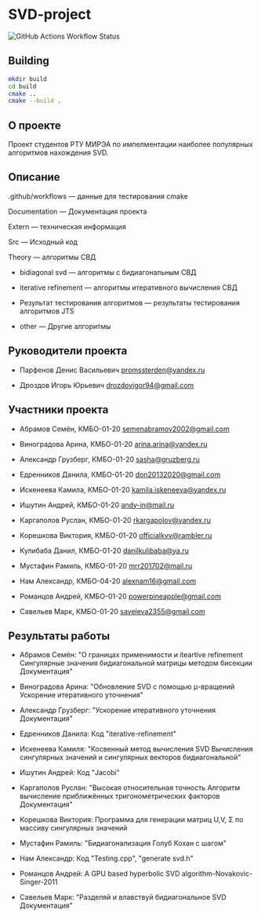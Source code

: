 # SVD-project

![GitHub Actions Workflow Status](https://img.shields.io/github/actions/workflow/status/MathPerv/SVD-project/cmake-multi-platform.yml)

## Building

```sh
mkdir build
cd build
cmake ..
cmake --build .
```

## О проекте

Проект студентов РТУ МИРЭА по импелментации наиболее популярных алгоритмов нахождения SVD.

## Описание

.github/workflows — данные для тестирования cmake

Documentation — Документация проекта

Extern — техническая информация

Src — Исходный код

Theory — алгоритмы СВД

 * bidiagonal svd — алгоритмы с бидиагональным СВД
 
 * iterative refinement — алгоритмы итеративного вычисления СВД
 
 * Результат тестирования алгоритмов — результаты тестирования алгоритмов JTS
 
 * other — Другие алгоритмы

## Руководители проекта

* Парфенов Денис Васильевич
  promssterden@yandex.ru

* Дроздов Игорь Юрьевич
  drozdovigor94@gmail.com

## Участники проекта

* Абрамов Семён, КМБО-01-20
  semenabramov2002@gmail.com

* Виноградова Арина, КМБО-01-20
  arina.arina@yandex.ru

* Александр Грузберг, КМБО-01-20
  sasha@gruzberg.ru

* Едренников Данила, КМБО-01-20
  don20132020@gmail.com

* Искенеева Камила, КМБО-01-20
  kamila.iskeneeva@yandex.ru

* Ишутин Андрей, КМБО-01-20
  andy-in@mail.ru

* Каргаполов Руслан, КМБО-01-20
  rkargapolov@yandex.ru

* Корешкова Виктория, КМБО-01-20
  officialkvv@rambler.ru

* Кулибаба Данил, КМБО-01-20
  danilkulibaba@ya.ru

* Мустафин Рамиль, КМБО-01-20
  mrr201702@mail.ru

* Нам Александр, КМБО-04-20
  alexnam16@gmail.com

* Романцов Андрей, КМБО-01-20
  powerpineapple@gmail.com

* Савельев Марк, КМБО-01-20
  saveleva2355@gmail.com

## Результаты работы
* Абрамов Семён: "О границах применимости и iteartive refinement
Сингулярные значения бидиагональной матрицы методом бисекции
Документация"

* Виноградова Арина:
"Обновление SVD с помощью μ-вращений
Ускорение итеративного уточнения"

* Александр Грузберг:
"Ускорение итеративного уточнения
Документация"

* Едренников Данила:
Код "iterative-refinement"

* Искенеева Камиля:
"Косвенный метод вычисления SVD
Вычисления сингулярных значений и сингулярных векторов бидиагональной"

* Ишутин Андрей:
Код "Jacobi"

* Каргаполов Руслан:
"Высокая относительная точность
Алгоритм вычисление приближённых тригонометрических факторов
Документация"

* Корешкова Виктория:
Программа для генерации матриц U,V, Σ по массиву сингулярных значений

* Мустафин Рамиль:
"Бидиагонализация
Голуб Кохан с шагом"

* Нам Александр:
Код "Testing.cpp", "generate svd.h"

* Романцов Андрей:
A GPU based hyperbolic SVD algorithm-Novakovic-Singer-2011

* Савельев Марк:
"Разделяй и влавствуй бидиагональное SVD
Документация"
